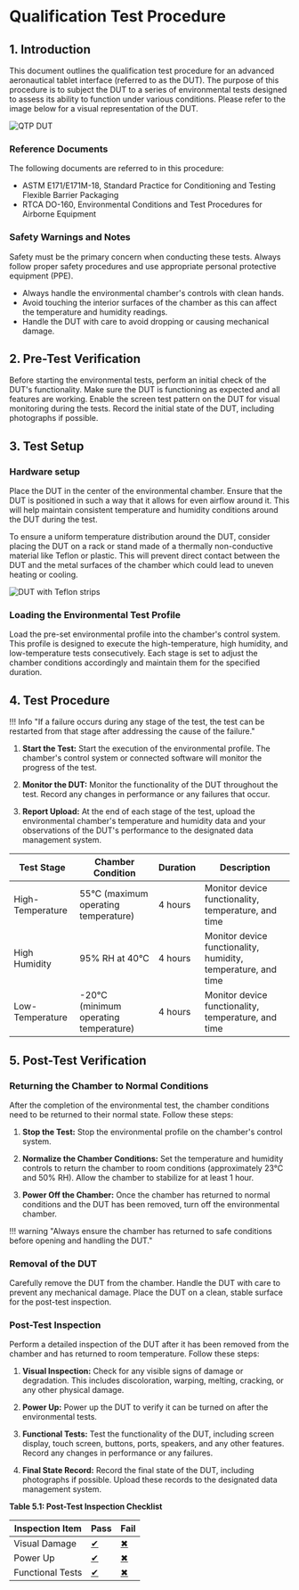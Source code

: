 # Qualification Test Procedure

## 1. Introduction

This document outlines the qualification test procedure for an advanced aeronautical tablet interface (referred to as the DUT). The purpose of this procedure is to subject the DUT to a series of environmental tests designed to assess its ability to function under various conditions. Please refer to the image below for a visual representation of the DUT.

![QTP DUT](qtp-dut.png)

### Reference Documents

The following documents are referred to in this procedure:

- ASTM E171/E171M-18, Standard Practice for Conditioning and Testing Flexible Barrier Packaging
- RTCA DO-160, Environmental Conditions and Test Procedures for Airborne Equipment

### Safety Warnings and Notes

Safety must be the primary concern when conducting these tests. Always follow proper safety procedures and use appropriate personal protective equipment (PPE).

- Always handle the environmental chamber's controls with clean hands.
- Avoid touching the interior surfaces of the chamber as this can affect the temperature and humidity readings.
- Handle the DUT with care to avoid dropping or causing mechanical damage.

## 2. Pre-Test Verification

Before starting the environmental tests, perform an initial check of the DUT's functionality. Make sure the DUT is functioning as expected and all features are working. Enable the screen test pattern on the DUT for visual monitoring during the tests. Record the initial state of the DUT, including photographs if possible.

## 3. Test Setup

### Hardware setup

Place the DUT in the center of the environmental chamber. Ensure that the DUT is positioned in such a way that it allows for even airflow around it. This will help maintain consistent temperature and humidity conditions around the DUT during the test.

To ensure a uniform temperature distribution around the DUT, consider placing the DUT on a rack or stand made of a thermally non-conductive material like Teflon or plastic. This will prevent direct contact between the DUT and the metal surfaces of the chamber which could lead to uneven heating or cooling.

![DUT with Teflon strips](dut-setup-with-teflon.png)

### Loading the Environmental Test Profile

Load the pre-set environmental profile into the chamber's control system. This profile is designed to execute the high-temperature, high humidity, and low-temperature tests consecutively. Each stage is set to adjust the chamber conditions accordingly and maintain them for the specified duration.

## 4. Test Procedure

!!! Info "If a failure occurs during any stage of the test, the test can be restarted from that stage after addressing the cause of the failure."

1. **Start the Test:** Start the execution of the environmental profile. The chamber's control system or connected software will monitor the progress of the test.

2. **Monitor the DUT:** Monitor the functionality of the DUT throughout the test. Record any changes in performance or any failures that occur.

3. **Report Upload:** At the end of each stage of the test, upload the environmental chamber's temperature and humidity data and your observations of the DUT's performance to the designated data management system.

| Test Stage | Chamber Condition | Duration | Description |
|------------|-------------------|----------|-------------|
| High-Temperature | 55°C (maximum operating temperature) | 4 hours | Monitor device functionality, temperature, and time |
| High Humidity | 95% RH at 40°C | 4 hours | Monitor device functionality, humidity, temperature, and time |
| Low-Temperature | -20°C (minimum operating temperature) | 4 hours | Monitor device functionality, temperature, and time |

## 5. Post-Test Verification

### Returning the Chamber to Normal Conditions

After the completion of the environmental test, the chamber conditions need to be returned to their normal state. Follow these steps:

1. **Stop the Test:** Stop the environmental profile on the chamber's control system.

2. **Normalize the Chamber Conditions:** Set the temperature and humidity controls to return the chamber to room conditions (approximately 23°C and 50% RH). Allow the chamber to stabilize for at least 1 hour.

3. **Power Off the Chamber:** Once the chamber has returned to normal conditions and the DUT has been removed, turn off the environmental chamber.

!!! warning "Always ensure the chamber has returned to safe conditions before opening and handling the DUT."

### Removal of the DUT

Carefully remove the DUT from the chamber. Handle the DUT with care to prevent any mechanical damage. Place the DUT on a clean, stable surface for the post-test inspection.

### Post-Test Inspection

Perform a detailed inspection of the DUT after it has been removed from the chamber and has returned to room temperature. Follow these steps:

1. **Visual Inspection:** Check for any visible signs of damage or degradation. This includes discoloration, warping, melting, cracking, or any other physical damage.

2. **Power Up:** Power up the DUT to verify it can be turned on after the environmental tests.

3. **Functional Tests:** Test the functionality of the DUT, including screen display, touch screen, buttons, ports, speakers, and any other features. Record any changes in performance or any failures.

4. **Final State Record:** Record the final state of the DUT, including photographs if possible. Upload these records to the designated data management system.

**Table 5.1: Post-Test Inspection Checklist**

| Inspection Item   | Pass | Fail |
|-------------------|------|------|
| Visual Damage     | [✔](#) | [✖](#) |
| Power Up          | [✔](#) | [✖](#) |
| Functional Tests  | [✔](#) | [✖](#) |
